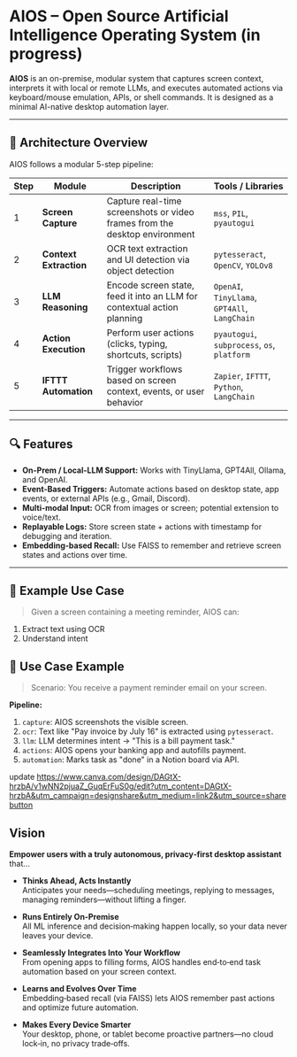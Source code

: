 # AIOS – Open Source Artificial Intelligence Operating System (in progress)

**AIOS** is an on-premise, modular system that captures screen context, interprets it with local or remote LLMs, and executes automated actions via keyboard/mouse emulation, APIs, or shell commands. It is designed as a minimal AI-native desktop automation layer.

---

## 🔧 Architecture Overview

AIOS follows a modular 5-step pipeline:

| Step | Module            | Description                                                                 | Tools / Libraries                               |
|------|-------------------|-----------------------------------------------------------------------------|-------------------------------------------------|
| 1    | **Screen Capture**| Capture real-time screenshots or video frames from the desktop environment | `mss`, `PIL`, `pyautogui`                       |
| 2    | **Context Extraction** | OCR text extraction and UI detection via object detection              | `pytesseract`, `OpenCV`, `YOLOv8`               |
| 3    | **LLM Reasoning**  | Encode screen state, feed it into an LLM for contextual action planning   | `OpenAI`, `TinyLlama`, `GPT4All`, `LangChain`   |
| 4    | **Action Execution**| Perform user actions (clicks, typing, shortcuts, scripts)                 | `pyautogui`, `subprocess`, `os`, `platform`     |
| 5    | **IFTTT Automation**| Trigger workflows based on screen context, events, or user behavior      | `Zapier`, `IFTTT`, `Python`, `LangChain`        |

---

## 🔍 Features

- **On-Prem / Local-LLM Support:** Works with TinyLlama, GPT4All, Ollama, and OpenAI.
- **Event-Based Triggers:** Automate actions based on desktop state, app events, or external APIs (e.g., Gmail, Discord).
- **Multi-modal Input:** OCR from images or screen; potential extension to voice/text.
- **Replayable Logs:** Store screen state + actions with timestamp for debugging and iteration.
- **Embedding-based Recall:** Use FAISS to remember and retrieve screen states and actions over time.

---

## 🧠 Example Use Case

> Given a screen containing a meeting reminder, AIOS can:
1. Extract text using OCR
2. Understand intent

## 🧪 Use Case Example

> Scenario: You receive a payment reminder email on your screen.

**Pipeline:**
1. `capture`: AIOS screenshots the visible screen.
2. `ocr`: Text like "Pay invoice by July 16" is extracted using `pytesseract`.
3. `llm`: LLM determines intent → "This is a bill payment task."
4. `actions`: AIOS opens your banking app and autofills payment.
5. `automation`: Marks task as "done" in a Notion board via API.

update https://www.canva.com/design/DAGtX-hrzbA/v1wNN2pjuaZ_GuqErFuS0g/edit?utm_content=DAGtX-hrzbA&utm_campaign=designshare&utm_medium=link2&utm_source=sharebutton


## Vision

**Empower users with a truly autonomous, privacy‑first desktop assistant** that…

- **Thinks Ahead, Acts Instantly**  
  Anticipates your needs—scheduling meetings, replying to messages, managing reminders—without lifting a finger.

- **Runs Entirely On‑Premise**  
  All ML inference and decision‑making happen locally, so your data never leaves your device.

- **Seamlessly Integrates Into Your Workflow**  
  From opening apps to filling forms, AIOS handles end‑to‑end task automation based on your screen context.

- **Learns and Evolves Over Time**  
  Embedding‑based recall (via FAISS) lets AIOS remember past actions and optimize future automation.

- **Makes Every Device Smarter**  
  Your desktop, phone, or tablet become proactive partners—no cloud lock‑in, no privacy trade‑offs.


